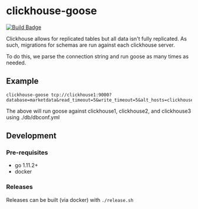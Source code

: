 # clickhouse-goose

[![Build Badge](https://travis-ci.org/dkoston/clickhouse-goose.svg?branch=master)](https://travis-ci.org/dkoston/clickhouse-goose)

Clickhouse allows for replicated tables but all data isn't fully replicated. As
such, migrations for schemas are run against each clickhouse server.

To do this, we parse the connection string and run goose as many times as needed.


## Example

```
clickhouse-goose tcp://clickhouse1:9000?database=marketdata&read_timeout=5&write_timeout=5&alt_hosts=clickhouse2:9000,clickhouse3:9000
```

The above will run goose against clickhouse1, clickhouse2, and clickhouse3 using ./db/dbconf.yml

## Development

### Pre-requisites

- go 1.11.2+
- docker

### Releases

Releases can be built (via docker) with `./release.sh`